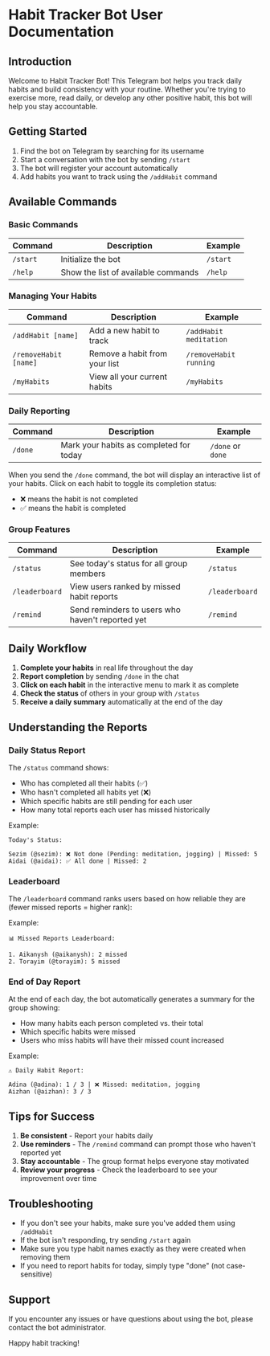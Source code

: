 # Habit Tracker Bot User Documentation

## Introduction

Welcome to Habit Tracker Bot! This Telegram bot helps you track daily habits and build consistency with your routine. Whether you're trying to exercise more, read daily, or develop any other positive habit, this bot will help you stay accountable.

## Getting Started

1. Find the bot on Telegram by searching for its username
2. Start a conversation with the bot by sending `/start`
3. The bot will register your account automatically
4. Add habits you want to track using the `/addHabit` command

## Available Commands

### Basic Commands

| Command | Description | Example |
|---------|-------------|---------|
| `/start` | Initialize the bot | `/start` |
| `/help` | Show the list of available commands | `/help` |

### Managing Your Habits

| Command | Description | Example |
|---------|-------------|---------|
| `/addHabit [name]` | Add a new habit to track | `/addHabit meditation` |
| `/removeHabit [name]` | Remove a habit from your list | `/removeHabit running` |
| `/myHabits` | View all your current habits | `/myHabits` |

### Daily Reporting

| Command | Description | Example |
|---------|-------------|---------|
| `/done` | Mark your habits as completed for today | `/done` or `done` |

When you send the `/done` command, the bot will display an interactive list of your habits. Click on each habit to toggle its completion status:
- ❌ means the habit is not completed
- ✅ means the habit is completed

### Group Features

| Command | Description | Example |
|---------|-------------|---------|
| `/status` | See today's status for all group members | `/status` |
| `/leaderboard` | View users ranked by missed habit reports | `/leaderboard` |
| `/remind` | Send reminders to users who haven't reported yet | `/remind` |

## Daily Workflow

1. **Complete your habits** in real life throughout the day
2. **Report completion** by sending `/done` in the chat
3. **Click on each habit** in the interactive menu to mark it as complete
4. **Check the status** of others in your group with `/status`
5. **Receive a daily summary** automatically at the end of the day

## Understanding the Reports

### Daily Status Report

The `/status` command shows:
- Who has completed all their habits (✅)
- Who hasn't completed all habits yet (❌)
- Which specific habits are still pending for each user
- How many total reports each user has missed historically

Example:
```
Today's Status:

Sezim (@sezim): ❌ Not done (Pending: meditation, jogging) | Missed: 5
Aidai (@aidai): ✅ All done | Missed: 2
```

### Leaderboard

The `/leaderboard` command ranks users based on how reliable they are (fewer missed reports = higher rank):

Example:
```
📊 Missed Reports Leaderboard:

1. Aikanysh (@aikanysh): 2 missed
2. Torayim (@torayim): 5 missed
```

### End of Day Report

At the end of each day, the bot automatically generates a summary for the group showing:
- How many habits each person completed vs. their total
- Which specific habits were missed
- Users who miss habits will have their missed count increased

Example:
```
⚠️ Daily Habit Report:

Adina (@adina): 1 / 3 | ❌ Missed: meditation, jogging
Aizhan (@aizhan): 3 / 3
```

## Tips for Success

1. **Be consistent** - Report your habits daily
2. **Use reminders** - The `/remind` command can prompt those who haven't reported yet
3. **Stay accountable** - The group format helps everyone stay motivated
4. **Review your progress** - Check the leaderboard to see your improvement over time

## Troubleshooting

- If you don't see your habits, make sure you've added them using `/addHabit`
- If the bot isn't responding, try sending `/start` again
- Make sure you type habit names exactly as they were created when removing them
- If you need to report habits for today, simply type "done" (not case-sensitive)

## Support

If you encounter any issues or have questions about using the bot, please contact the bot administrator.

Happy habit tracking!
